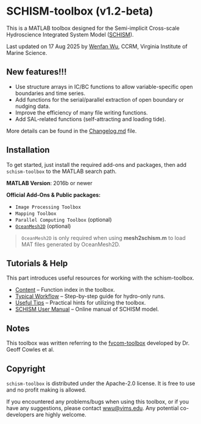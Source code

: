 # SCHISM-toolbox (v1.2-beta)

This is a MATLAB toolbox designed for the Semi-implicit Cross-scale Hydroscience Integrated System Model ([SCHISM](http://ccrm.vims.edu/schismweb/)).

Last updated on 17 Aug 2025 by [Wenfan Wu](https://www.researchgate.net/profile/Wenfan-Wu/research), CCRM, Virginia Institute of Marine Science.

## New features!!!

- Use structure arrays in IC/BC functions to allow variable-specific open boundaries and time series.
- Add functions for the serial/parallel extraction of open boundary or nudging data.
- Improve the efficiency of many file writing functions.
- Add SAL-related functions (self-attracting and loading tide).

More details can be found in the [Changelog.md](./doc/Changelog.md) file.

## Installation

To get started, just install the required add-ons and packages, then add `schism-toolbox` to the MATLAB search path.

**MATLAB Version**: 2016b or newer

**Official Add-Ons & Public packages:**  

- `Image Processing Toolbox` 
- `Mapping Toolbox`
- `Parallel Computing Toolbox` (optional)
- [`OceanMesh2D`](https://github.com/CHLNDDEV/OceanMesh2D) (optional)

> `OceanMesh2D` is only required when using **mesh2schism.m** to load MAT files generated by OceanMesh2D.

## Tutorials & Help

This part introduces useful resources for working with the schism-toolbox.

* [Content](./doc/content.md) – Function index in the toolbox.
* [Typical Workflow](./doc/typical_workflow.md) – Step-by-step guide for hydro-only runs.
* [Useful Tips](./doc/useful_tips.md) – Practical hints for utilizing the toolbox.
* [SCHISM User Manual](https://schism-dev.github.io/schism/master/index.html) – Online manual of SCHISM model.

## Notes

This toolbox was written referring to the [fvcom-toolbox](https://github.com/pwcazenave/fvcom-toolbox) developed by Dr. Geoff Cowles et al.

## Copyright

`schism-toolbox` is distributed under the Apache-2.0 license. It is free to use and no profit making is allowed. 

If you encountered any problems/bugs when using this toolbox, or if you have any suggestions, please contact [wwu@vims.edu](mailto:wwu@vims.edu). Any potential co-developers are highly welcome.
